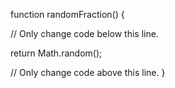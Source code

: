 
function randomFraction() {

  // Only change code below this line.

  return Math.random();

  // Only change code above this line.
}
